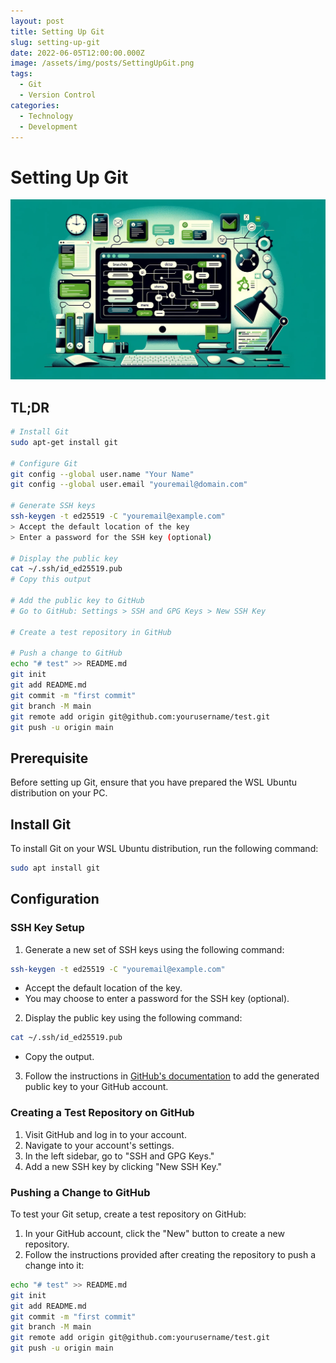 ```yaml
---
layout: post
title: Setting Up Git
slug: setting-up-git
date: 2022-06-05T12:00:00.000Z
image: /assets/img/posts/SettingUpGit.png
tags:
  - Git
  - Version Control
categories:
  - Technology
  - Development
---
```


# Setting Up Git

![Setting up Git](/assets/img/posts/SettingUpGit.png)

## TL;DR

```bash
# Install Git
sudo apt-get install git

# Configure Git
git config --global user.name "Your Name"
git config --global user.email "youremail@domain.com"

# Generate SSH keys
ssh-keygen -t ed25519 -C "youremail@example.com"
> Accept the default location of the key
> Enter a password for the SSH key (optional)

# Display the public key
cat ~/.ssh/id_ed25519.pub
# Copy this output

# Add the public key to GitHub
# Go to GitHub: Settings > SSH and GPG Keys > New SSH Key

# Create a test repository in GitHub

# Push a change to GitHub
echo "# test" >> README.md
git init
git add README.md
git commit -m "first commit"
git branch -M main
git remote add origin git@github.com:yourusername/test.git
git push -u origin main
```

## Prerequisite

Before setting up Git, ensure that you have prepared the WSL Ubuntu distribution on your PC.

## Install Git

To install Git on your WSL Ubuntu distribution, run the following command:

```bash
sudo apt install git
```

## Configuration

### SSH Key Setup

1. Generate a new set of SSH keys using the following command:

```bash
ssh-keygen -t ed25519 -C "youremail@example.com"
```

* Accept the default location of the key.
* You may choose to enter a password for the SSH key (optional).

2. Display the public key using the following command:

```bash
cat ~/.ssh/id_ed25519.pub
```

* Copy the output.

3. Follow the instructions in [GitHub's documentation](https://docs.github.com/en/authentication/connecting-to-github-with-ssh) to add the generated public key to your GitHub account.

### Creating a Test Repository on GitHub

1. Visit GitHub and log in to your account.
2. Navigate to your account's settings.
3. In the left sidebar, go to "SSH and GPG Keys."
4. Add a new SSH key by clicking "New SSH Key."

### Pushing a Change to GitHub

To test your Git setup, create a test repository on GitHub:

1. In your GitHub account, click the "New" button to create a new repository.
2. Follow the instructions provided after creating the repository to push a change into it:

```bash
echo "# test" >> README.md
git init
git add README.md
git commit -m "first commit"
git branch -M main
git remote add origin git@github.com:yourusername/test.git
git push -u origin main
```
